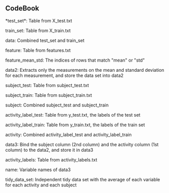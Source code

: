 ## CodeBook
<p> *test_set*: Table from X_test.txt </p>
<p> train_set: Table from X_train.txt </p>
<p> data: Combined test_set and train_set </p>
<p> feature: Table from features.txt </p>
<p> feature_mean_std: The indices of rows that match "mean" or "std" </p>
<p> data2: Extracts only the measurements on the mean and standard deviation for each measurement, and store the data set into data2 </p>
<p> subject_test: Table from subject_test.txt </p>
<p> subject_train: Table from subject_train.txt </p>
<p> subject: Combined subject_test and subject_train </p>
<p> activity_label_test: Table from y_test.txt, the labels of the test set </p>
<p> activity_label_train: Table from y_train.txt, the labels of the train set </p>
<p> activity: Combined activity_label_test and activity_label_train </p>
<p> data3: Bind the subject column (2nd column) and the activity column (1st column) to the data2, and store it in data3 </p>
<p> activity_labels: Table from activity_labels.txt </p>
<p> name: Variable names of data3 </p>
<p> tidy_data_set: Independent tidy data set with the average of each variable for each activity and each subject </p>

